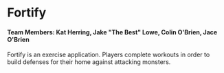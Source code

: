 
# Fortify
#### Team Members: Kat Herring, Jake "The Best" Lowe, Colin O'Brien, Jace O'Brien

Fortify is an exercise application. Players complete workouts in order to build defenses for their home against attacking monsters.
